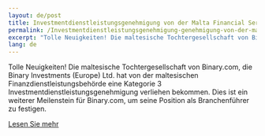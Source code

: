 ```yaml
---
layout: de/post
title: Investmentdienstleistungsgenehmigung von der Malta Financial Services Authority(MFSA)
permalink: /Investmentdienstleistungsgenehmigung-genehmigung-von-der-malta-financial-services-authority
excerpt: "Tolle Neuigkeiten! Die maltesische Tochtergesellschaft von Binary.com, die Binary Investments (Europe) Ltd. hat von der maltesischen Finanzdienstleistungsbehörde eine Kategorie 3 Investment..."
lang: de  
---
```


Tolle Neuigkeiten! Die maltesische Tochtergesellschaft von Binary.com, die Binary Investments (Europe) Ltd. hat von der maltesischen Finanzdienstleistungsbehörde eine Kategorie 3 Investmentdienstleistungsgenehmigung verliehen bekommen. Dies ist ein weiterer Meilenstein für Binary.com, um seine Position als Branchenführer zu festigen.

[Lesen Sie mehr](https://www.binary.com/group-history?l=DE&utm_medium=social&utm_source=blog&utm_content=whatsnew&utm_campaign=whatsnew)
